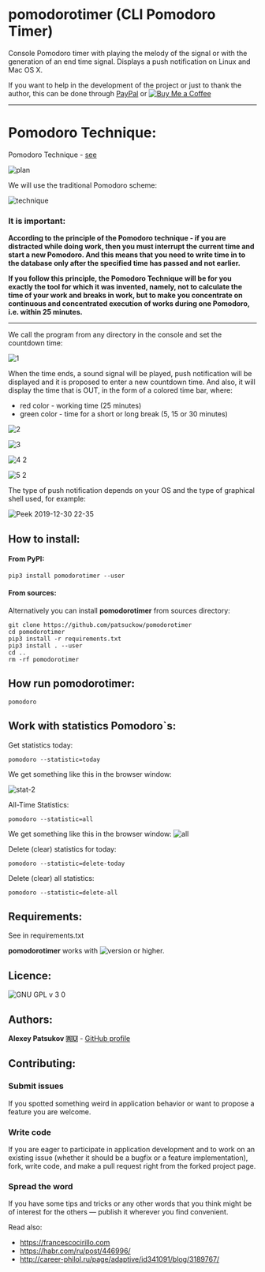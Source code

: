 # pomodorotimer (CLI Pomodoro Timer)
Console Pomodoro timer with playing the melody of the signal or with the 
generation of an end time signal. Displays a push notification on Linux and 
Mac OS X.

If you want to help in the development of the project or just to thank the 
author, this can be done through [PayPal](https://www.paypal.me/patsuckow) or [![Buy Me a Coffee](https://img.shields.io/badge/Buy%20Me%20a%20Coffee-%E2%98%95-orange)](https://www.buymeacoffee.com/patsuckow)

----
# Pomodoro Technique:
Pomodoro Technique - [see](https://en.wikipedia.org/wiki/Pomodoro_Technique)

![plan](https://user-images.githubusercontent.com/12321741/72369481-459b5180-3711-11ea-9bb6-e6eed7a4a1e4.jpg)

We will use the traditional Pomodoro scheme:

![technique](https://user-images.githubusercontent.com/12321741/72372975-77fc7d00-3718-11ea-944b-69e426dc30b2.png)

### It is important:
**According to the principle of the Pomodoro technique - if you are
distracted while doing work, then you must interrupt the current time
and start a new Pomodoro. And this means that you need to write time in to
the database only after the specified time has passed and not earlier.**

**If you follow this principle, the Pomodoro Technique will be for you exactly 
the tool for which it was invented, namely, not to calculate the time of your 
work and breaks in work, but to make you concentrate on continuous and 
concentrated execution of works during one Pomodoro, i.e. within 25 minutes.**

---

We call the program from any directory in the console and set the countdown 
time:

![1](https://user-images.githubusercontent.com/12321741/72445421-bcdcee00-37c2-11ea-863f-9f3fc9c36a9f.gif)

When the time ends, a sound signal will be played, push notification will be 
displayed and it is proposed to enter a new countdown time. And also, it will 
display the time that is OUT, in the form of a colored time bar, where:
- red color - working time (25 minutes)
- green color - time for a short or long break (5, 15 or 30 minutes)

![2](https://user-images.githubusercontent.com/12321741/72445482-cfefbe00-37c2-11ea-9a0f-6fe319b13946.gif)

![3](https://user-images.githubusercontent.com/12321741/72445528-e433bb00-37c2-11ea-82bb-44fb220ba732.gif)

![4 2](https://user-images.githubusercontent.com/12321741/72445885-82278580-37c3-11ea-9edc-fc5dedd40276.gif)

![5 2](https://user-images.githubusercontent.com/12321741/72446142-0a0d8f80-37c4-11ea-94bf-fc789bfb426b.gif)

The type of push notification depends on your OS and the type of graphical 
shell used, for example:

![Peek 2019-12-30 22-35](https://user-images.githubusercontent.com/12321741/71597566-cde7f700-2b54-11ea-83a9-133cc737d32c.gif)

## How to install:

#### From PyPI:

    pip3 install pomodorotimer --user

#### From sources:

Alternatively you can install **pomodorotimer** from sources directory:

    git clone https://github.com/patsuckow/pomodorotimer
    cd pomodorotimer
    pip3 install -r requirements.txt
    pip3 install . --user
    cd ..
    rm -rf pomodorotimer

## How run **pomodorotimer**:
```
pomodoro
```

## Work with statistics Pomodoro`s:

Get statistics today:
```
pomodoro --statistic=today
```
We get something like this in the browser window:

![stat-2](https://user-images.githubusercontent.com/12321741/72270776-b9b4f700-3636-11ea-972b-e92d767beaad.jpg)

All-Time Statistics:
```
pomodoro --statistic=all
```
We get something like this in the browser window:
![all](https://user-images.githubusercontent.com/12321741/72447777-f879b700-37c6-11ea-9fda-edd623b8442f.png)

Delete (clear) statistics for today:
```
pomodoro --statistic=delete-today
```
Delete (clear) all statistics:
```
pomodoro --statistic=delete-all
```

## Requirements:
See in requirements.txt

**pomodorotimer** works with ![version](https://user-images.githubusercontent.com/12321741/68495259-e298c480-0260-11ea-9d83-beab9b416562.png) or higher.


## Licence:
![GNU GPL v 3 0](https://user-images.githubusercontent.com/12321741/67310082-c4636280-f505-11e9-83a7-d23e8037c54f.png)

## Authors:

**Alexey Patsukov 🇷🇺** - [GitHub profile](https://github.com/patsuckow)

## Contributing:

### Submit issues

If you spotted something weird in application behavior or want to propose a 
feature you are welcome.

### Write code

If you are eager to participate in application development and to work on an 
existing issue (whether it should
be a bugfix or a feature implementation), fork, write code, and make a pull 
request right from the forked project page.

### Spread the word

If you have some tips and tricks or any other words that you think might be of 
interest for the others — publish it
wherever you find convenient.

Read also:
- https://francescocirillo.com
- https://habr.com/ru/post/446996/
- http://career-philol.ru/page/adaptive/id341091/blog/3189767/
